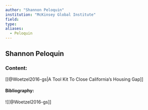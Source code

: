 ```yaml
---
author: "Shannon Peloquin"
institution: "McKinsey Global Institute"
field:
type:
aliases:
  - Peloquin
---
```


## Shannon Peloquin

### Content:
[[@Woetzel2016-gs|A Tool Kit To Close California’s Housing Gap]]

#### Bibliography:

![[@Woetzel2016-gs]]